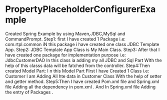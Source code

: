 # PropertyPlaceholderConfigurerExample
Created Spring Example by using Maven,JDBC,MySql and CommandPrompt.
Step1: first I have created 1 Package i.e: com.rtpl.common iN this package i have created one class JDBC Template App.
Step2: JDBC Template App Class is My Main Class.
Step3: After that I have created one package for implementation purpose i.e: JdbcCustomerDAO In this class ia adding my all JDBC and Sql Part WIth the help of this classs data will be fatched from the controller.
Step4:Then created Model Part: I n this Model Part FIrst I have Created 1 Class i.e: Customer I am Adding All hte data in Customer Class With the help of setter and getter method.
Step5:Then I have created Pom.xml file and Spring.xml file Adding all the dependency in pom.xml . And In Spring.xml file Adding the entry of Packages .
